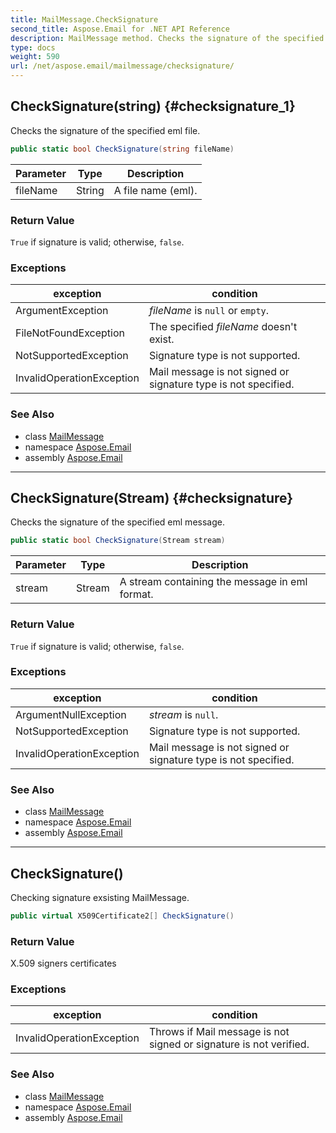 ```yaml
---
title: MailMessage.CheckSignature
second_title: Aspose.Email for .NET API Reference
description: MailMessage method. Checks the signature of the specified eml file
type: docs
weight: 590
url: /net/aspose.email/mailmessage/checksignature/
---
```

## CheckSignature(string) {#checksignature_1}

Checks the signature of the specified eml file.

```csharp
public static bool CheckSignature(string fileName)
```

| Parameter | Type | Description |
| --- | --- | --- |
| fileName | String | A file name (eml). |

### Return Value

`True` if signature is valid; otherwise, `false`.

### Exceptions

| exception | condition |
| --- | --- |
| ArgumentException | *fileName* is `null` or `empty`. |
| FileNotFoundException | The specified *fileName* doesn't exist. |
| NotSupportedException | Signature type is not supported. |
| InvalidOperationException | Mail message is not signed or signature type is not specified. |

### See Also

* class [MailMessage](../)
* namespace [Aspose.Email](../../mailmessage/)
* assembly [Aspose.Email](../../../)

---

## CheckSignature(Stream) {#checksignature}

Checks the signature of the specified eml message.

```csharp
public static bool CheckSignature(Stream stream)
```

| Parameter | Type | Description |
| --- | --- | --- |
| stream | Stream | A stream containing the message in eml format. |

### Return Value

`True` if signature is valid; otherwise, `false`.

### Exceptions

| exception | condition |
| --- | --- |
| ArgumentNullException | *stream* is `null`. |
| NotSupportedException | Signature type is not supported. |
| InvalidOperationException | Mail message is not signed or signature type is not specified. |

### See Also

* class [MailMessage](../)
* namespace [Aspose.Email](../../mailmessage/)
* assembly [Aspose.Email](../../../)

---

## CheckSignature()

Checking signature exsisting MailMessage.

```csharp
public virtual X509Certificate2[] CheckSignature()
```

### Return Value

X.509 signers certificates

### Exceptions

| exception | condition |
| --- | --- |
| InvalidOperationException | Throws if Mail message is not signed or signature is not verified. |

### See Also

* class [MailMessage](../)
* namespace [Aspose.Email](../../mailmessage/)
* assembly [Aspose.Email](../../../)


